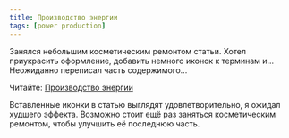 ```yaml
---
title: Производство энергии
tags: [power production]
---
```


Занялся небольшим косметическим ремонтом статьи. Хотел приукрасить оформление, добавить немного иконок к терминам и... Неожиданно переписал часть содержимого...

<!-- truncate -->

Читайте: [Производство энергии](pathname:///PowerProduction)

Вставленные иконки в статью выглядят удовлетворительно, я ожидал худшего эффекта. Возможно стоит ещё раз заняться косметическим ремонтом, чтобы улучшить её последнюю часть.
